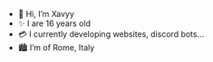 - 👋 Hi, I’m Xavyy
- ✨ I are 16 years old
- 💳 I currently developing websites, discord bots...
- 🏙 I’m of Rome, Italy
